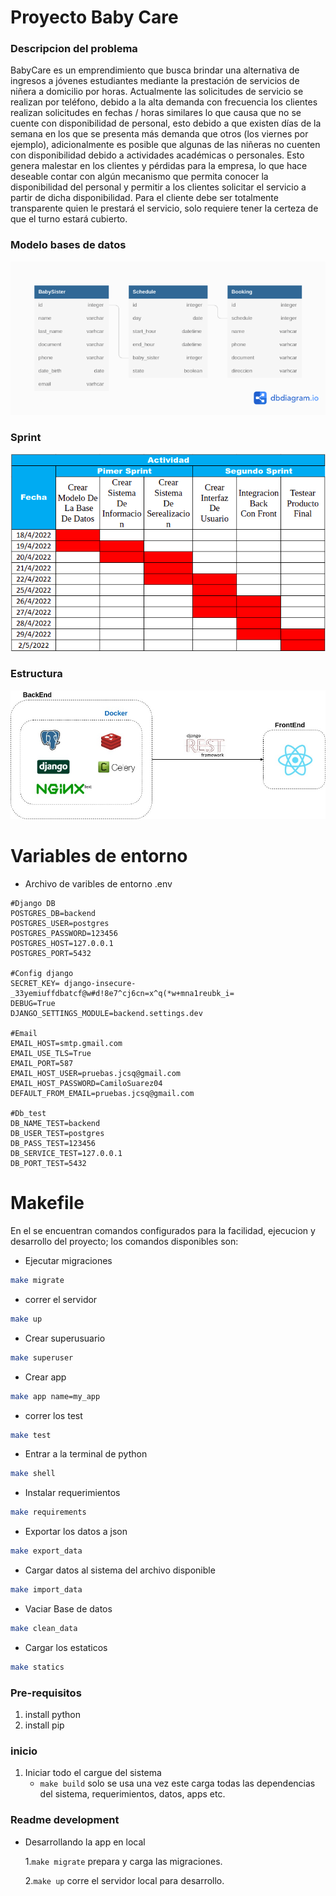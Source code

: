 # Proyecto Baby Care

### Descripcion del problema

BabyCare es un emprendimiento que busca brindar una alternativa de ingresos a jóvenes estudiantes mediante la prestación de servicios de niñera a domicilio por horas.
Actualmente las solicitudes de servicio se realizan por teléfono, debido a la alta demanda con frecuencia los clientes realizan solicitudes en fechas / horas similares lo que causa que no se cuente con disponibilidad de personal, esto debido a que existen días de la semana en los que se presenta más demanda que otros (los viernes por ejemplo), adicionalmente es posible que algunas de las niñeras no cuenten con disponibilidad debido a actividades académicas o personales.
Esto genera malestar en los clientes y pérdidas para la empresa, lo que hace deseable contar con algún mecanismo que permita conocer la disponibilidad del personal y permitir a los clientes solicitar el servicio a partir de dicha disponibilidad. Para el cliente debe ser totalmente transparente quien le prestará el servicio, solo requiere tener la certeza de que el turno estará cubierto. 

### Modelo bases de datos

![Image text](doc/babycare.png)

### Sprint

![Image text](doc/sprint.png)


### Estructura

![Image text](doc/estructura.jpg)


# Variables de entorno
* Archivo de varibles de entorno .env
```
#Django DB
POSTGRES_DB=backend
POSTGRES_USER=postgres
POSTGRES_PASSWORD=123456
POSTGRES_HOST=127.0.0.1
POSTGRES_PORT=5432

#Config django
SECRET_KEY= django-insecure-_33yemiuffdbatcf@w#d!8e7^cj6cn=x^q(*w+mna1reubk_i=
DEBUG=True
DJANGO_SETTINGS_MODULE=backend.settings.dev

#Email
EMAIL_HOST=smtp.gmail.com
EMAIL_USE_TLS=True
EMAIL_PORT=587
EMAIL_HOST_USER=pruebas.jcsq@gmail.com
EMAIL_HOST_PASSWORD=CamiloSuarez04
DEFAULT_FROM_EMAIL=pruebas.jcsq@gmail.com

#Db_test
DB_NAME_TEST=backend
DB_USER_TEST=postgres
DB_PASS_TEST=123456
DB_SERVICE_TEST=127.0.0.1
DB_PORT_TEST=5432
```
# Makefile
En el se encuentran comandos configurados para la facilidad, 
ejecucion y desarrollo del proyecto; los comandos 
disponibles son:


* Ejecutar migraciones
``` bash
make migrate
```
* correr el servidor
``` bash
make up
```
* Crear superusuario
``` bash
make superuser
```
* Crear app
``` bash
make app name=my_app
```
* correr los test
``` bash
make test
```
* Entrar a la terminal de python
``` bash
make shell
```
* Instalar requerimientos
``` bash
make requirements
```
* Exportar los datos a json
``` bash
make export_data
```
* Cargar datos al sistema del archivo disponible
``` bash
make import_data
```
* Vaciar Base de datos
``` bash
make clean_data
```

* Cargar los estaticos
``` bash
make statics
```
### Pre-requisitos
1. install python
2. install pip

### inicio 



1. Iniciar todo el cargue del sistema
   * `make build` solo se usa una vez este carga todas
   las dependencias del sistema, requerimientos, datos, apps
     etc.
  
### Readme development
* Desarrollando la app en local

  1.`make migrate` prepara y carga las migraciones.
       
  2.`make up` corre el servidor local para desarrollo.
    
